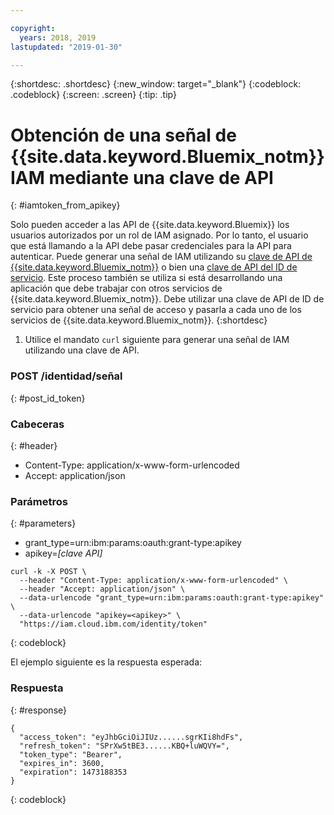 ```yaml
---

copyright:
  years: 2018, 2019
lastupdated: "2019-01-30"

---
```



{:shortdesc: .shortdesc}
{:new_window: target="_blank"}
{:codeblock: .codeblock}
{:screen: .screen}
{:tip: .tip}

# Obtención de una señal de {{site.data.keyword.Bluemix_notm}} IAM mediante una clave de API
{: #iamtoken_from_apikey}

Solo pueden acceder a las API de {{site.data.keyword.Bluemix}} los usuarios autorizados por un rol de IAM asignado. Por lo tanto, el usuario que está llamando a la API debe pasar credenciales para la API para autenticar. Puede generar una señal de IAM utilizando su [clave de API de {{site.data.keyword.Bluemix_notm}}](/docs/iam?topic=iam-userapikey#userapikey) o bien una [clave de API del ID de servicio](/docs/iam?topic=iam-serviceidapikeys#serviceidapikeys). Este proceso también se utiliza si está desarrollando una aplicación que debe trabajar con otros servicios de {{site.data.keyword.Bluemix_notm}}. Debe utilizar una clave de API de ID de servicio para obtener una señal de acceso y pasarla a cada uno de los servicios de {{site.data.keyword.Bluemix_notm}}.
{:shortdesc}

1. Utilice el mandato `curl` siguiente para generar una señal de IAM utilizando una clave de API.

### POST /identidad/señal
{: #post_id_token}

### Cabeceras
{: #header}
  - Content-Type: application/x-www-form-urlencoded
  - Accept: application/json

### Parámetros
{: #parameters}
  - grant_type=urn:ibm:params:oauth:grant-type:apikey
  - apikey=*[clave API]*

```
curl -k -X POST \
  --header "Content-Type: application/x-www-form-urlencoded" \
  --header "Accept: application/json" \
  --data-urlencode "grant_type=urn:ibm:params:oauth:grant-type:apikey" \
  --data-urlencode "apikey=<apikey>" \
  "https://iam.cloud.ibm.com/identity/token"
```
{: codeblock}

El ejemplo siguiente es la respuesta esperada:

### Respuesta
{: #response}

```
{
  "access_token": "eyJhbGciOiJIUz......sgrKIi8hdFs",
  "refresh_token": "SPrXw5tBE3......KBQ+luWQVY=",
  "token_type": "Bearer",
  "expires_in": 3600,
  "expiration": 1473188353
}
```
{: codeblock}
